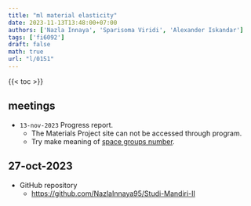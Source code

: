 ```yaml
---
title: "ml material elasticity"
date: 2023-11-13T13:48:00+07:00
authors: ['Nazla Innaya', 'Sparisoma Viridi', 'Alexander Iskandar']
tags: ['fi6092']
draft: false
math: true
url: "l/0151"
---
```

{{< toc >}}


## meetings
+ `13-nov-2023` Progress report.
  - The Materials Project site can not be accessed through program.
  - Try make meaning of [space groups number](https://en.wikipedia.org/wiki/List_of_space_groups).



## 27-oct-2023
+ GitHub repository
  - https://github.com/NazlaInnaya95/Studi-Mandiri-II
